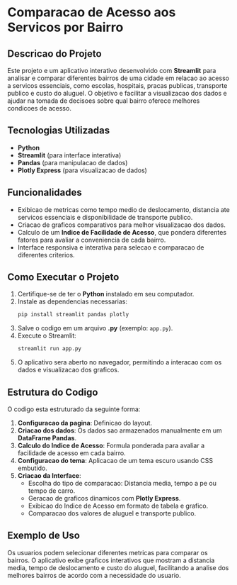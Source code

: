 # Comparacao de Acesso aos Servicos por Bairro

## Descricao do Projeto
Este projeto e um aplicativo interativo desenvolvido com **Streamlit** para analisar e comparar diferentes bairros de uma cidade em relacao ao acesso a servicos essenciais, como escolas, hospitais, pracas publicas, transporte publico e custo do aluguel. O objetivo e facilitar a visualizacao dos dados e ajudar na tomada de decisoes sobre qual bairro oferece melhores condicoes de acesso.

## Tecnologias Utilizadas
- **Python**
- **Streamlit** (para interface interativa)
- **Pandas** (para manipulacao de dados)
- **Plotly Express** (para visualizacao de dados)

## Funcionalidades
- Exibicao de metricas como tempo medio de deslocamento, distancia ate servicos essenciais e disponibilidade de transporte publico.
- Criacao de graficos comparativos para melhor visualizacao dos dados.
- Calculo de um **Indice de Facilidade de Acesso**, que pondera diferentes fatores para avaliar a conveniencia de cada bairro.
- Interface responsiva e interativa para selecao e comparacao de diferentes criterios.

## Como Executar o Projeto
1. Certifique-se de ter o **Python** instalado em seu computador.
2. Instale as dependencias necessarias:
   ```sh
   pip install streamlit pandas plotly
   ```
3. Salve o codigo em um arquivo **.py** (exemplo: `app.py`).
4. Execute o Streamlit:
   ```sh
   streamlit run app.py
   ```
5. O aplicativo sera aberto no navegador, permitindo a interacao com os dados e visualizacao dos graficos.

## Estrutura do Codigo
O codigo esta estruturado da seguinte forma:
1. **Configuracao da pagina**: Definicao do layout.
2. **Criacao dos dados**: Os dados sao armazenados manualmente em um **DataFrame Pandas**.
3. **Calculo do Indice de Acesso**: Formula ponderada para avaliar a facilidade de acesso em cada bairro.
4. **Configuracao do tema**: Aplicacao de um tema escuro usando CSS embutido.
5. **Criacao da Interface**:
   - Escolha do tipo de comparacao: Distancia media, tempo a pe ou tempo de carro.
   - Geracao de graficos dinamicos com **Plotly Express**.
   - Exibicao do Indice de Acesso em formato de tabela e grafico.
   - Comparacao dos valores de aluguel e transporte publico.

## Exemplo de Uso
Os usuarios podem selecionar diferentes metricas para comparar os bairros. O aplicativo exibe graficos interativos que mostram a distancia media, tempo de deslocamento e custo do aluguel, facilitando a analise dos melhores bairros de acordo com a necessidade do usuario.
